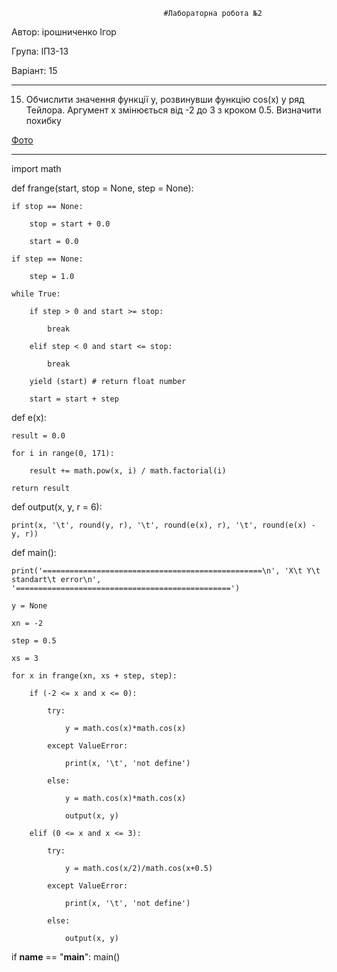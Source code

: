                                       #Лабораторна робота №2
Автор: ірошниченко Ігор

Група: ІПЗ-13

Варіант: 15

----

15.	Обчислити значення функції у, розвинувши функцію cos(x) у ряд Тейлора. Аргумент х змінюється від -2 до 3 з кроком 0.5. Визначити похибку 

[Фото](https://photos.app.goo.gl/voHxmDZLKYidkd1u7)

-------------------------

import math

def frange(start, stop = None, step = None):

    if stop == None:
    
        stop = start + 0.0
        
        start = 0.0
        
    if step == None:
    
        step = 1.0
        
    while True:
    
        if step > 0 and start >= stop:
        
            break
            
        elif step < 0 and start <= stop:
        
            break
            
        yield (start) # return float number
        
        start = start + step
        

def e(x):

    result = 0.0
    
    for i in range(0, 171):
    
        result += math.pow(x, i) / math.factorial(i)
        
    return result

def output(x, y, r = 6):

    print(x, '\t', round(y, r), '\t', round(e(x), r), '\t', round(e(x) - y, r))
    

def main():

    print('=================================================\n', 'X\t Y\t standart\t error\n', '================================================')
    
    y = None
    
    xn = -2
    
    step = 0.5
    
    xs = 3
    
    for x in frange(xn, xs + step, step):
    
        if (-2 <= x and x <= 0):
        
            try: 
            
                y = math.cos(x)*math.cos(x)
                
            except ValueError:
            
                print(x, '\t', 'not define')
                
            else:
            
                y = math.cos(x)*math.cos(x)
                
                output(x, y)
                
        elif (0 <= x and x <= 3):
        
            try: 
            
                y = math.cos(x/2)/math.cos(x+0.5)
                
            except ValueError:
            
                print(x, '\t', 'not define')
                
            else:
            
                output(x, y)
                

if __name__ == "__main__":
    main()